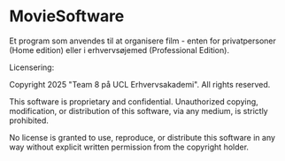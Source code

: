 # MovieSoftware

Et program som anvendes til at organisere film - enten for privatpersoner (Home edition) eller i erhvervsøjemed (Professional Edition).

Licensering:

Copyright 2025 "Team 8 på UCL Erhvervsakademi". All rights reserved.

This software is proprietary and confidential. Unauthorized copying, modification, or distribution of this software, via any medium, is strictly prohibited.

No license is granted to use, reproduce, or distribute this software in any way without explicit written permission from the copyright holder.
